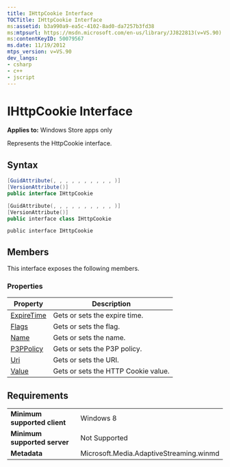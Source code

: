 ```yaml
---
title: IHttpCookie Interface
TOCTitle: IHttpCookie Interface
ms:assetid: b3a990a9-ea5c-4102-8ad0-da7257b3fd38
ms:mtpsurl: https://msdn.microsoft.com/en-us/library/JJ822813(v=VS.90)
ms:contentKeyID: 50079567
ms.date: 11/19/2012
mtps_version: v=VS.90
dev_langs:
- csharp
- c++
- jscript
---
```


# IHttpCookie Interface

**Applies to:** Windows Store apps only

Represents the HttpCookie interface.

## Syntax

``` csharp
[GuidAttribute(, , , , , , , , , , )]
[VersionAttribute()]
public interface IHttpCookie
```

``` c++
[GuidAttribute(, , , , , , , , , , )]
[VersionAttribute()]
public interface class IHttpCookie
```

``` jscript
public interface IHttpCookie
```

## Members

This interface exposes the following members.

### Properties

|Property|Description|
|--- |--- |
|[ExpireTime](ihttpcookie-expiretime-property.md)|Gets or sets the expire time.|
|[Flags](ihttpcookie-flags-property.md)|Gets or sets the flag.|
|[Name](ihttpcookie-name-property.md)|Gets or sets the name.|
|[P3PPolicy](ihttpcookie-p3ppolicy-property.md)|Gets or sets the P3P policy.|
|[Uri](ihttpcookie-uri-property.md)|Gets or sets the URI.|
|[Value](ihttpcookie-value-property.md)|Gets or sets the HTTP Cookie value.|


## Requirements

|||
|--- |--- |
|**Minimum supported client**|Windows 8|
|**Minimum supported server**|Not Supported|
|**Metadata**|Microsoft.Media.AdaptiveStreaming.winmd|

